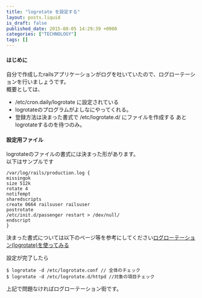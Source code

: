 ```yaml
---
title: "logrotate を設定する"
layout: posts.liquid
is_draft: false
published_date: 2015-08-05 14:29:39 +0900
categories: ["TECHNOLOGY"]
tags: []
---
```


#### はじめに
自分で作成したrailsアプリケーションがログを吐いていたので、ログローテーションを行いましょうです。  
概要としては、

- /etc/cron.daily/logrotate に設定されている
- logrotateのプログラムがよしなにやってくれる。
- 登録方法は決まった書式で /etc/logrotate.d/ にファイルを作成する
あとlogrotateするのを待つのみ。

#### 設定用ファイル
logrotateのファイルの書式には決まった形があります。  
以下はサンプルです

    /var/log/rails/production.log {
    missingok
    size 512k
    rotate 4
    notifempt
    sharedscripts
    create 0664 railsuser railsuser
    postrotate
    /etc/init.d/passenger restart > /dev/null/
    endscript
    }

決まった書式については以下のページ等を参考にしてください[ログローテーション(logrotate)を使ってみる](invalid#zSoyz)

設定が完了したら

    $ logrotate -d /etc/logrotate.conf // 全体のチェック
    $ logrotate -d /etc/logrotate.d/httpd //対象の項目チェック

上記で問題なければログローテーション街です。


